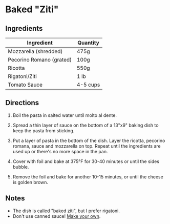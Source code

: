# Baked "Ziti"

## Ingredients

| Ingredient | Quantity |
| --- | --- |
| Mozzarella (shredded) | 475g |
| Pecorino Romano (grated) | 100g |
| Ricotta | 550g |
| Rigatoni/Ziti | 1 lb |
| Tomato Sauce | 4-5 cups |



## Directions

1. Boil the pasta in salted water until molto al dente.

2. Spread a thin layer of sauce on the bottom of a 13"x9" baking dish to keep
   the pasta from sticking.

3. Put a layer of pasta in the bottom of the dish. Layer the ricotta, pecorino
   romana, sauce and mozzarella on top. Repeat until the ingredients are used
   up or there's no more space in the pan.

4. Cover with foil and bake at 375°F for 30-40 minutes or until the sides
   bubble.

5. Remove the foil and bake for another 10-15 minutes, or until the cheese is
   golden brown.


## Notes
- The dish is called "baked ziti", but I prefer rigatoni.
- Don't use canned sauce! [Make your own](meat-sauce.md).
